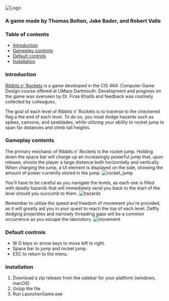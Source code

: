 
![Logo](https://user-images.githubusercontent.com/98601809/235249179-2e3dd477-49e5-4d9c-9330-f6fefdcdd615.png)
### A game made by Thomas Bolton, Jake Bader, and Robert Valle

### Table of contents
- [Introduction](https://github.com/mrgozr/Ribbits-n-Rockets/edit/main/README.md#introduction)
- [Gameplay contents](https://github.com/mrgozr/Ribbits-n-Rockets/edit/main/README.md#Contents)
- [Default controls](https://github.com/mrgozr/Ribbits-n-Rockets/edit/main/README.md#Default-controls)
- [Installation](https://github.com/mrgozr/Ribbits-n-Rockets/edit/main/README.md#installation)

### Introduction
[Ribbits n' Rockets](https://github.com/Ribbits-n-Rockets) is a game developed in the CIS 464: Computer Game Design course offered at UMass Dartmouth. Development and progress on the game was overseen by Dr. Firas Khatib and feedback was routinely collected by colleagues. 

The goal of each level of Ribbits n' Rockets is to traverse to the checkered flag a the end of each level. To do so, you must dodge hazards such as spikes, cannons, and sawblades, while utilizing your ability to rocket jump to span far distances and climb tall heights.
### Gameplay contents
The primary mechanic of Ribbits n' Rockets is the rocket jump. Holding down the space bar will charge up an increasingly powerful jump that, upon release, shoots the player a large distance both horizontally and vertically. When charging the jump, a UI element is displayed on the side, showing the amount of power currently stored in the jump.
![rocket_jump](https://user-images.githubusercontent.com/98601809/235254055-73733025-5269-43cb-a34b-9f0d099680db.gif)

You'll have to be careful as you navigate the levels, as each one is filled with deadly hazards that will immediately send you back to the start of the level should you succumb to them. 
![hazards](https://user-images.githubusercontent.com/98601809/235254047-902dd363-1d3a-4ede-a7f0-82d57077cb42.gif)

Remember to utilize the speed and freedom of movement you're provided, as it will greatly aid you in your quest to reach the top of each level. Deftly dodging projectiles and narrowly threading gaps will be a common occurrence as you escape the laboratory.
![movement](https://user-images.githubusercontent.com/98601809/235254042-a6098cb2-ff7f-4a16-a89f-df33aaab25f9.gif)

### Default controls
- W D keys or arrow keys to move left to right.
- Space bar to jump and rocket jump.
- ESC to return to the menu.
### Installation
1. Download a zip release from the sidebar for your platform (windows, macOS)
2. Unzip the file
3. Run LauncherGame.exe
